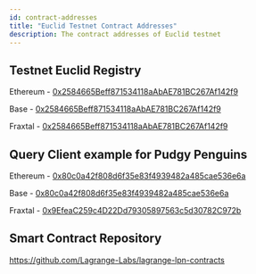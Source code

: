 ```yaml
---
id: contract-addresses
title: "Euclid Testnet Contract Addresses"
description: The contract addresses of Euclid testnet
---
```


## Testnet Euclid Registry

Ethereum - [0x2584665Beff871534118aAbAE781BC267Af142f9](https://etherscan.io/address/0x2584665Beff871534118aAbAE781BC267Af142f9)

Base - [0x2584665Beff871534118aAbAE781BC267Af142f9](https://basescan.org/address/0x2584665Beff871534118aAbAE781BC267Af142f9)

Fraxtal - [0x2584665Beff871534118aAbAE781BC267Af142f9](https://fraxscan.com/address/0x2584665beff871534118aabae781bc267af142f9)

## Query Client example for Pudgy Penguins

Ethereum - [0x80c0a42f808d6f35e83f4939482a485cae536e6a](https://etherscan.io/address/0x80c0a42f808d6f35e83f4939482a485cae536e6a)

Base - [0x80c0a42f808d6f35e83f4939482a485cae536e6a](https://basescan.org/address/0x80c0a42f808d6f35e83f4939482a485cae536e6a)

Fraxtal - [0x9EfeaC259c4D22Dd79305897563c5d30782C972b](https://fraxscan.com/address/0x9EfeaC259c4D22Dd79305897563c5d30782C972b)

## Smart Contract Repository

https://github.com/Lagrange-Labs/lagrange-lpn-contracts
